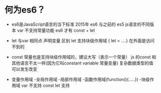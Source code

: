 # 何为es6？

- es6是JavaScript语言的当下标准
  2015年 es6 与之前的 es5 js语言的不同版本
  var 不支持常量功能
  es6 才有 const + let

- let 与var 
  相同点 声明变量
  区别 let 支持块级作用域 { let = ....} 在外面是访问不到的  

- const 
  常量也是支持块级作用域的，建议大写（表示一个常量）
  js 的const 和其他语言不太一样(因为它叫constant variable 常量变量)
  复杂数据类型的值可以发生改变

- 变量作用域
    -全局作用域
    -局部作用域
        -函数作用域(function(){.....})
        -块级作用域
            var 不支持 
            const let 支持 